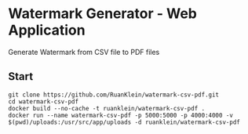 # Watermark Generator - Web Application

Generate Watermark from CSV file to PDF files

## Start

```
git clone https://github.com/RuanKlein/watermark-csv-pdf.git
cd watermark-csv-pdf
docker build --no-cache -t ruanklein/watermark-csv-pdf .
docker run --name watermark-csv-pdf -p 5000:5000 -p 4000:4000 -v $(pwd)/uploads:/usr/src/app/uploads -d ruanklein/watermark-csv-pdf
```
